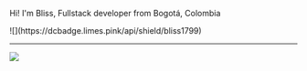 <p>Hi! I'm Bliss, Fullstack developer from Bogotá, Colombia</p>
![](https://dcbadge.limes.pink/api/shield/bliss1799)
<hr>
<img src="./assets/giphy.gif"/>

